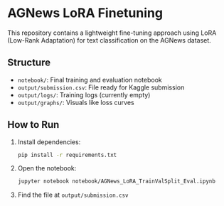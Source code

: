 # AGNews LoRA Finetuning

This repository contains a lightweight fine-tuning approach using LoRA (Low-Rank Adaptation) for text classification on the AGNews dataset.

## Structure
- `notebook/`: Final training and evaluation notebook
- `output/submission.csv`: File ready for Kaggle submission
- `output/logs/`: Training logs (currently empty)
- `output/graphs/`: Visuals like loss curves

## How to Run

1. Install dependencies:
   ```bash
   pip install -r requirements.txt
   ```

2. Open the notebook:
   ```bash
   jupyter notebook notebook/AGNews_LoRA_TrainValSplit_Eval.ipynb
   ```

3. Find the file at `output/submission.csv`
